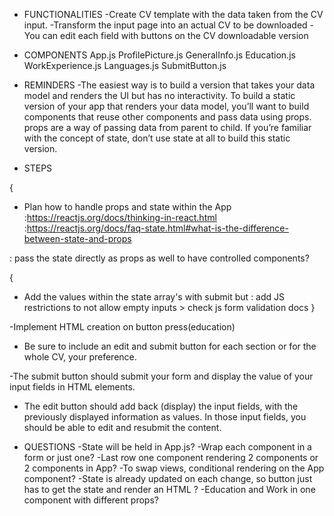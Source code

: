 - FUNCTIONALITIES
-Create CV template with the data taken from the CV input.
-Transform the input page into an actual CV to be downloaded
-You can edit each field with buttons on the CV downloadable version

-  COMPONENTS
 App.js
    ProfilePicture.js
    GeneralInfo.js
    Education.js
    WorkExperience.js
    Languages.js
    SubmitButton.js

- REMINDERS
-The easiest way is to build a version that takes your data model and renders the UI but has no interactivity. To build a static version of your app that renders your data model, you’ll want to build components that reuse other components and pass data using props. props are a way of passing data from parent to child. If you’re familiar with the concept of state, don’t use state at all to build this static version.


- STEPS
<!-- -Make static version -->
<!-- -Make header -->

{
- Plan how to handle props and state within the App
    :https://reactjs.org/docs/thinking-in-react.html
    :https://reactjs.org/docs/faq-state.html#what-is-the-difference-between-state-and-props
<!-- 
- Hold state in App and the functions to modify it (setState) and pass those functions to setState as
props to each component, then use those functions and pass them to the onChange property, share the name of the input with the value -->
<!-- : save state as nested objects for each section? > test changing name with nested objects (works) -->
<!-- : on each input? each form? each input (works) -->
: pass the state directly as props as well to have controlled components?

{
- Add the values within the state array's with submit but
    <!-- : button submit the created form within the object array -->
    <!-- : button converts current object values to string
        ? tie input value to state value so it gets erased by itself? -->
    : add JS restrictions to not allow empty inputs > check js form validation docs
}

-Implement HTML creation on button press(education)

- Be sure to include an edit and submit button for each section or for the whole CV, your preference.

-The submit button should submit your form and display the value of your input fields in HTML elements.

- The edit button should add back (display) the input fields, with the previously displayed information as values. In those input fields, you should be able to edit and resubmit the content.

- QUESTIONS
-State will be held in App.js?
-Wrap each component in a form or just one?
-Last row one component rendering 2 components or 2 components in App?
-To swap views, conditional rendering on the App component?
-State is already updated on each change, so button just has to get the state and render an HTML ?
-Education and Work in one component with different props?
